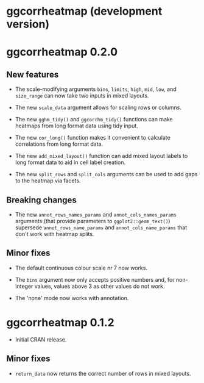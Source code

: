 # ggcorrheatmap (development version)

# ggcorrheatmap 0.2.0

## New features

* The scale-modifying arguments `bins`, `limits`, `high`, `mid`, `low`, and `size_range` can now take two inputs in mixed layouts.

* The new `scale_data` argument allows for scaling rows or columns.

* The new `gghm_tidy()` and `ggcorrhm_tidy()` functions can make heatmaps from long format data using tidy input.

* The new `cor_long()` function makes it convenient to calculate correlations from long format data.

* The new `add_mixed_layout()` function can add mixed layout labels to long format data to aid in cell label creation.

* The new `split_rows` and `split_cols` arguments can be used to add gaps to the heatmap via facets.

## Breaking changes

* The new `annot_rows_names_params` and `annot_cols_names_params` arguments (that provide parameters to `ggplot2::geom_text()`) supersede `annot_rows_name_params` and `annot_cols_name_params` that don't work with heatmap splits.

## Minor fixes

* The default continuous colour scale nr 7 now works.

* The `bins` argument now only accepts positive numbers and, for non-integer values, values above 3 as other values do not work.

* The 'none' mode now works with annotation.

# ggcorrheatmap 0.1.2

* Initial CRAN release.

## Minor fixes

* `return_data` now returns the correct number of rows in mixed layouts.

